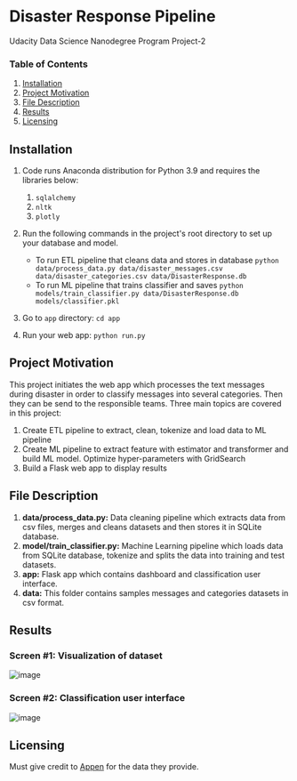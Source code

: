 # Disaster Response Pipeline
Udacity Data Science Nanodegree Program Project-2

### Table of Contents

1. [Installation](#installation)
2. [Project Motivation](#motivation)
3. [File Description](#files)
4. [Results](#results)
5. [Licensing](#licensing)

## Installation <a name="installation"></a>

1. Code runs Anaconda distribution for Python 3.9 and requires the libraries below:
    1. `sqlalchemy`
    2. `nltk`
    3. `plotly`

2. Run the following commands in the project's root directory to set up your database and model.

    - To run ETL pipeline that cleans data and stores in database
        `python data/process_data.py data/disaster_messages.csv data/disaster_categories.csv data/DisasterResponse.db`
    - To run ML pipeline that trains classifier and saves
        `python models/train_classifier.py data/DisasterResponse.db models/classifier.pkl`

3. Go to `app` directory: `cd app`

4. Run your web app: `python run.py`

## Project Motivation <a name="motivation"></a>

This project initiates the web app which processes the text messages during disaster in order to classify messages into several categories. Then they can be send to the responsible teams. Three main topics are covered in this project:
1. Create ETL pipeline to extract, clean, tokenize and load data to ML pipeline
2. Create ML pipeline to extract feature with estimator and transformer and build ML model. Optimize hyper-parameters with GridSearch
3. Build a Flask web app to display results

## File Description <a name="files"></a>

1. **data/process_data.py:** Data cleaning pipeline which extracts data from csv files, merges and cleans datasets and then stores it in SQLite database.
2. **model/train_classifier.py:** Machine Learning pipeline which loads data from SQLite database, tokenize and splits the data into training and test datasets. 
3. **app:** Flask app which contains dashboard and classification user interface.
4. **data:** This folder contains samples messages and categories datasets in csv format.

## Results <a name="results"></a>

### Screen #1: Visualization of dataset
![image](https://user-images.githubusercontent.com/58724617/147878466-537359f7-1230-419d-a522-f5c7433308e5.png)

### Screen #2: Classification user interface
![image](https://user-images.githubusercontent.com/58724617/147878493-a31d197e-f76c-4e4f-ac7c-129b51059428.png)

## Licensing <a name="licensing"></a>
Must give credit to [Appen](https://appen.com/) for the data they provide.
